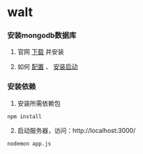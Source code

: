 # walt

### 安装mongodb数据库

  1. 官网 [下载](https://www.mongodb.com/) 并安装

  2. 如何 [配置](http://www.cnblogs.com/snake-hand/p/3172376.html) 、 [安装启动](http://www.cnblogs.com/lzrabbit/p/3682510.html)


### 安装依赖

  1. 安装所需依赖包

  ```
  npm install

  ```

  2. 启动服务器，访问：http://localhost:3000/

  ```
  nodemon app.js

  ```